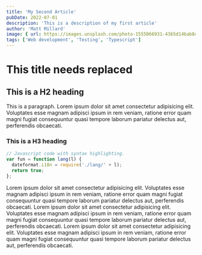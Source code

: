 ```yaml
---
title: 'My Second Article'
pubDate: 2022-07-01
description: 'This is a description of my first article'
author: 'Matt Millard'
image: { url: https://images.unsplash.com/photo-1555066931-4365d14bab8c, alt: 'This is alt text for the image' }
tags: ['Web development', 'Testing', 'Typescript']
---
```


# This title needs replaced

## This is a H2 heading

This is a paragraph.
Lorem ipsum dolor sit amet consectetur adipisicing elit. Voluptates esse magnam adipisci ipsum in rem veniam,
ratione error quam magni fugiat consequuntur quasi tempore laborum pariatur delectus aut, perferendis obcaecati.

### This is a H3 heading

```js
// Javascript code with syntax highlighting.
var fun = function lang(l) {
  dateformat.i18n = require('./lang/' + l);
  return true;
};
```

Lorem ipsum dolor sit amet consectetur adipisicing elit. Voluptates esse magnam adipisci ipsum in rem veniam,
ratione error quam magni fugiat consequuntur quasi tempore laborum pariatur delectus aut, perferendis obcaecati.
Lorem ipsum dolor sit amet consectetur adipisicing elit. Voluptates esse magnam adipisci ipsum in rem veniam,
ratione error quam magni fugiat consequuntur quasi tempore laborum pariatur delectus aut, perferendis obcaecati.
Lorem ipsum dolor sit amet consectetur adipisicing elit. Voluptates esse magnam adipisci ipsum in rem veniam,
ratione error quam magni fugiat consequuntur quasi tempore laborum pariatur delectus aut, perferendis obcaecati.
